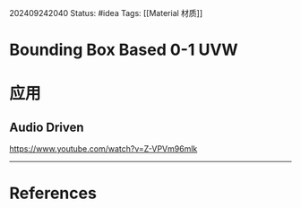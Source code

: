 202409242040
Status: #idea
Tags: [[Material 材质]]
# Bounding Box Based 0-1 UVW
# 应用
## Audio Driven
https://www.youtube.com/watch?v=Z-VPVm96mlk

---
# References